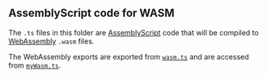 ## AssemblyScript code for WASM
The `.ts` files in this folder are [AssemblyScript](https://www.assemblyscript.org) code that will be compiled to [WebAssembly](https://developer.mozilla.org/en-US/docs/Web/JavaScript/Reference/Global_Objects/WebAssembly) `.wasm` files.

The WebAssembly exports are exported from [`wasm.ts`](wasm.ts) and are accessed from [`myWasm.ts`](../js/DotLayer/myWasm.ts).
